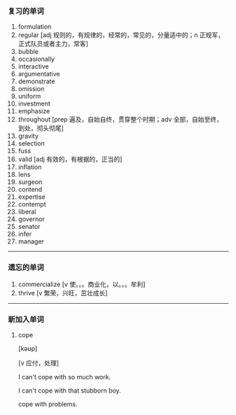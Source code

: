 ### 复习的单词

1. formulation
2. regular [adj 规则的，有规律的，经常的，常见的，分量适中的；n 正规军，正式队员或者主力，常客]
3. bubble
4. occasionally
5. interactive
6. argumentative
7. demonstrate
8. omission
9. uniform
10. investment
11. emphasize
12. throughout [prep 遍及，自始自终，贯穿整个时期；adv 全部，自始至终，到处，彻头彻尾]
13. gravity
14. selection
15. fuss
16. valid [adj 有效的，有根据的，正当的]
17. inflation
18. lens
19. surgeon
20. contend
21. expertise
22. contempt
23. liberal
24. governor
25. senator
26. infer
27. manager

------



### 遗忘的单词

1. commercialize [v 使。。。商业化，以。。。牟利]
2. thrive [v 繁荣，兴旺，茁壮成长]

------



### 新加入单词

1. cope

   [kəʊp]

   [v 应付，处理]

   I can't cope with so much work.

   I can't cope with that stubborn boy.

   cope with problems.